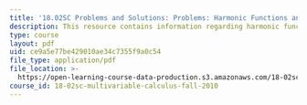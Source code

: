 ```yaml
---
title: '18.02SC Problems and Solutions: Problems: Harmonic Functions and Averages'
description: This resource contains information regarding harmonic functions and averages.
type: course
layout: pdf
uid: ce9a5e77be429010ae34c7355f9a0c54
file_type: application/pdf
file_location: >-
  https://open-learning-course-data-production.s3.amazonaws.com/18-02sc-multivariable-calculus-fall-2010/ce9a5e77be429010ae34c7355f9a0c54_MIT18_02SC_pb_87_comb.pdf
course_id: 18-02sc-multivariable-calculus-fall-2010
---
```

